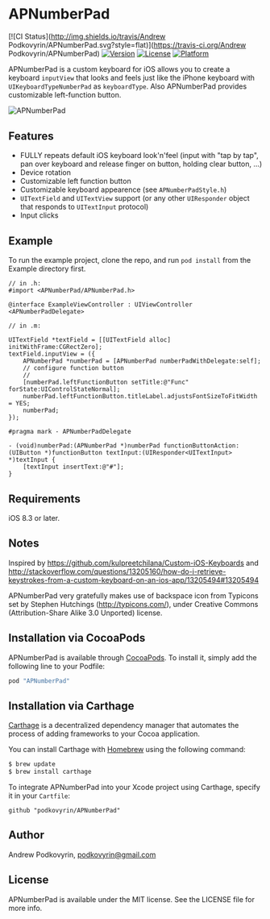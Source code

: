 # APNumberPad

[![CI Status](http://img.shields.io/travis/Andrew Podkovyrin/APNumberPad.svg?style=flat)](https://travis-ci.org/Andrew Podkovyrin/APNumberPad)
[![Version](https://img.shields.io/cocoapods/v/APNumberPad.svg?style=flat)](http://cocoapods.org/pods/APNumberPad)
[![License](https://img.shields.io/cocoapods/l/APNumberPad.svg?style=flat)](http://cocoapods.org/pods/APNumberPad)
[![Platform](https://img.shields.io/cocoapods/p/APNumberPad.svg?style=flat)](http://cocoapods.org/pods/APNumberPad)

APNumberPad is a custom keyboard for iOS allows you to create a keyboard `inputView` that looks and feels just like the iPhone keyboard with `UIKeyboardTypeNumberPad` as `keyboardType`. Also APNumberPad provides customizable left-function button.

<img src="https://raw.github.com/podkovyrin/APNumberPad/master/apnumberpad_demo.gif" alt="APNumberPad" title="APNumberPad demo" style="display:block; margin: 10px auto 30px auto; align:center"/>

## Features
 - FULLY repeats default iOS keyboard look'n'feel (input with "tap by tap", pan over keyboard and release finger on button, holding clear button, ...)
 - Device rotation
 - Customizable left function button
 - Customizable keyboard appearence (see `APNumberPadStyle.h`)
 - `UITextField` and `UITextView` support (or any other `UIResponder` object that responds to `UITextInput` protocol)
 - Input clicks

## Example

To run the example project, clone the repo, and run `pod install` from the Example directory first.

```obj-c
// in .h:
#import <APNumberPad/APNumberPad.h>

@interface ExampleViewController : UIViewController <APNumberPadDelegate>

// in .m:

UITextField *textField = [[UITextField alloc] initWithFrame:CGRectZero];
textField.inputView = ({
    APNumberPad *numberPad = [APNumberPad numberPadWithDelegate:self];
    // configure function button
    //
    [numberPad.leftFunctionButton setTitle:@"Func" forState:UIControlStateNormal];
    numberPad.leftFunctionButton.titleLabel.adjustsFontSizeToFitWidth = YES;
    numberPad;
});

#pragma mark - APNumberPadDelegate

- (void)numberPad:(APNumberPad *)numberPad functionButtonAction:(UIButton *)functionButton textInput:(UIResponder<UITextInput> *)textInput {
    [textInput insertText:@"#"];
}
```

## Requirements
iOS 8.3 or later.

## Notes
Inspired by https://github.com/kulpreetchilana/Custom-iOS-Keyboards and http://stackoverflow.com/questions/13205160/how-do-i-retrieve-keystrokes-from-a-custom-keyboard-on-an-ios-app/13205494#13205494

APNumberPad very gratefully makes use of backspace icon from Typicons set by Stephen Hutchings (http://typicons.com/), under Creative Commons (Attribution-Share Alike 3.0 Unported) license.

## Installation via CocoaPods

APNumberPad is available through [CocoaPods](http://cocoapods.org). To install
it, simply add the following line to your Podfile:

```ruby
pod "APNumberPad"
```

## Installation via Carthage

[Carthage](https://github.com/Carthage/Carthage) is a decentralized dependency manager that automates the process of adding frameworks to your Cocoa application.

You can install Carthage with [Homebrew](http://brew.sh/) using the following command:

```bash
$ brew update
$ brew install carthage
```

To integrate APNumberPad into your Xcode project using Carthage, specify it in your `Cartfile`:

```ogdl
github "podkovyrin/APNumberPad"
```

## Author

Andrew Podkovyrin, podkovyrin@gmail.com

## License

APNumberPad is available under the MIT license. See the LICENSE file for more info.
